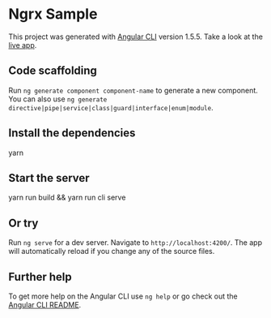 # Ngrx Sample

This project was generated with [Angular CLI](https://github.com/angular/angular-cli) version 1.5.5. Take a look at the <a href="http://ngrx-sample.azurewebsites.net" target="_blank">live app</a>.

## Code scaffolding

Run `ng generate component component-name` to generate a new component. You can also use `ng generate directive|pipe|service|class|guard|interface|enum|module`.

## Install the dependencies
yarn

## Start the server
yarn run build && yarn run cli serve

## Or try
Run `ng serve` for a dev server. Navigate to `http://localhost:4200/`. The app will automatically reload if you change any of the source files.

## Further help

To get more help on the Angular CLI use `ng help` or go check out the [Angular CLI README](https://github.com/angular/angular-cli/blob/master/README.md).
